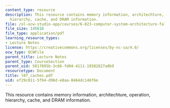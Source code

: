 ```yaml
---
content_type: resource
description: This resource contains memory information, architechture, operation,
  hierarchy, cache, and DRAM information.
file: /ol-ocw-studio-app/courses/6-823-computer-system-architecture-fall-2005/ef29c0115f94d96de8aa8464dc146f6e_l07_caches.pdf
file_size: 145618
file_type: application/pdf
learning_resource_types:
- Lecture Notes
license: https://creativecommons.org/licenses/by-nc-sa/4.0/
ocw_type: OCWFile
parent_title: Lecture Notes
parent_type: CourseSection
parent_uid: 5017895b-3c66-fd04-4111-19382827a0b9
resourcetype: Document
title: l07_caches.pdf
uid: ef29c011-5f94-d96d-e8aa-8464dc146f6e
---
```

This resource contains memory information, architechture, operation, hierarchy, cache, and DRAM information.